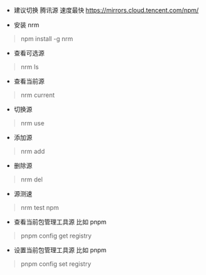 <!--
 * @Date: 2022-09-02
 * @Author: 马晓川 724503670@qq.com
 * @LastEditors: 马晓川 724503670@qq.com
 * @LastEditTime: 2022-09-02
 * @Description: 
-->

* 建议切换 腾讯源 速度最快 https://mirrors.cloud.tencent.com/npm/

* 安装 nrm
> npm install -g nrm

* 查看可选源
> nrm ls

* 查看当前源
> nrm current

* 切换源
> nrm use <registry>

* 添加源
> nrm add <registry> <url>

* 删除源
> nrm del <registry>

* 源测速
> nrm test npm

* 查看当前包管理工具源 比如 pnpm
> pnpm config get registry

* 设置当前包管理工具源 比如 pnpm
> pnpm config set registry <url>